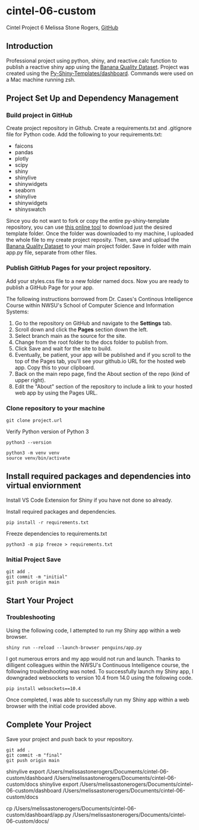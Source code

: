 # cintel-06-custom
Cintel Project 6
Melissa Stone Rogers, [GitHub](https://github.com/meldstonerogers/cintel-06-custom)

## Introduction
Professional project using python, shiny, and reactive.calc function to publish a reactive shiny app using the [Banana Quality Dataset](https://www.kaggle.com/datasets/mrmars1010/banana-quality-dataset/data). Project was created using the [Py-Shiny-Templates/dashboard](https://github.com/posit-dev/py-shiny-templates/tree/main/dashboard).
Commands were used on a Mac machine running zsh. 

## Project Set Up and Dependency Management 
### Build project in GitHub
Create project repository in Github. Create a requirements.txt and .gitignore file for Python code. Add the following to your requirements.txt: 
- faicons 
- pandas
- plotly
- scipy
- shiny
- shinylive 
- shinywidgets
- seaborn
- shinylive 
- shinywidgets
- shinyswatch

Since you do not want to fork or copy the entire py-shiny-template repository, you can use [this online tool](https://download-directory.github.io/) to download just the desired template folder. Once the folder was downloaded to my machine, I uploaded the whole file to my create project reposity. Then, save and upload the [Banana Quality Dataset](https://www.kaggle.com/datasets/mrmars1010/banana-quality-dataset/data) to your main project folder. Save in folder with main app.py file, separate from other files. 

### Publish GitHub Pages for your project repository.

Add your styles.css file to a new folder named docs. Now you are ready to publish a GitHub Page for your app. 

The following instructions borrowed from Dr. Cases's Continous Intelligence Course within NWSU's School of Computer Science and Information Systems: 

1. Go to the repository on GitHub and navigate to the **Settings** tab.
2. Scroll down and click the **Pages** section down the left.
3. Select branch main as the source for the site.
4. Change from the root folder to the docs folder to publish from.
5. Click Save and wait for the site to build.
6. Eventually, be patient, your app will be published and if you scroll to the top of the Pages tab, you'll see your github.io URL for the hosted web app. Copy this to your clipboard. 
7. Back on the main repo page, find the About section of the repo (kind of upper right).
8. Edit the "About" section of the repository to include a link to your hosted web app by using the Pages URL. 

### Clone repository to your machine
```
git clone project.url
```
Verify Python version of Python 3
```
python3 --version

```
```
python3 -m venv venv
source venv/bin/activate
```
## Install required packages and dependencies into virtual enviornment

Install VS Code Extension for Shiny if you have not done so already.

Install required packages and dependencies. 
```
pip install -r requirements.txt
```
Freeze dependencies to requirements.txt  
```
python3 -m pip freeze > requirements.txt
```

### Initial Project Save
```
git add .
git commit -m "initial"                         
git push origin main
```
## Start Your Project 


### Troubleshooting
Using the following code, I attempted to run my Shiny app within a web browser. 
```
shiny run --reload --launch-browser penguins/app.py
```

I got numerous errors and my app would not run and launch. Thanks to dilligent colleagues within the NWSU's Continuous Intelligence course, the following troubleshooting was noted. To successfully launch my Shiny app, I downgraded websockets to version 10.4 from 14.0 using the following code.
```
pip install websockets==10.4
```

Once completed, I was able to successfully run my Shiny app within a web browser with the initial code provided above.

## Complete Your Project
Save your project and push back to your repository. 
```
git add .
git commit -m "final"                         
git push origin main
```

shinylive export /Users/melissastonerogers/Documents/cintel-06-custom/dashboard /Users/melissastonerogers/Documents/cintel-06-custom/docs
shinylive export /Users/melissastonerogers/Documents/cintel-06-custom/dashboard /Users/melissastonerogers/Documents/cintel-06-custom/docs

cp /Users/melissastonerogers/Documents/cintel-06-custom/dashboard/app.py /Users/melissastonerogers/Documents/cintel-06-custom/docs/
